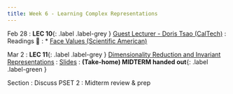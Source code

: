 ```yaml
---
title: Week 6 - Learning Complex Representations
---
```


Feb 28
: **LEC 10**{: .label .label-grey } [Guest Lecturer - Doris Tsao (CalTech)](#)
: Readings 📖
: * [Face Values (Scientific American)](https://canvas.harvard.edu/files/14451539/download?download_frd=1)

Mar 2
:  **LEC 11**{: .label .label-grey } [Dimensionality Reduction and Invariant Representations](#)
    : [Slides](#)
:  **(Take-home) MIDTERM handed out**{: .label .label-green } 

Section
: Discuss PSET 2
: Midterm review & prep
